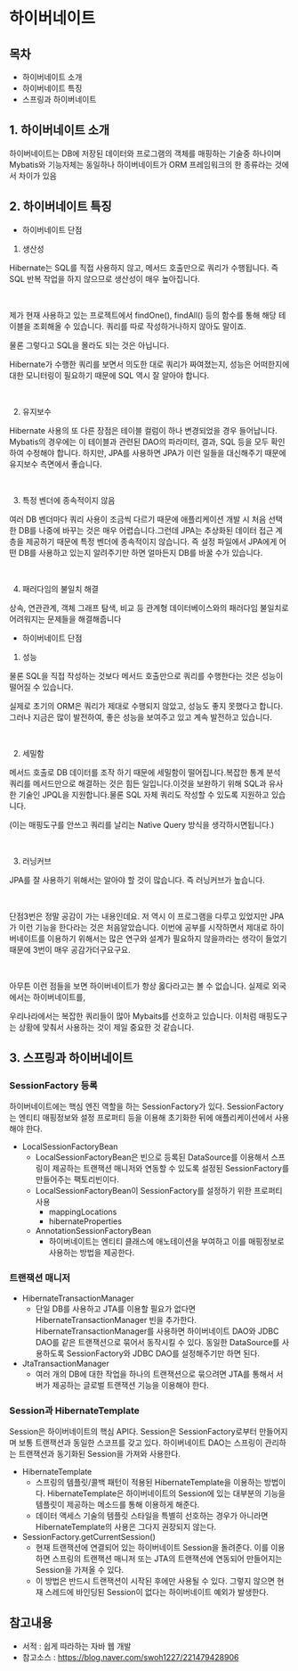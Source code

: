 하이버네이트
=======================

목차 
-----------------------
- 하이버네이트 소개 
- 하이버네이트 특징 
- 스프링과 하이버네이트 


## 1. 하이버네이트 소개
하이버네이트는 DB에 저장된 데이터와 프로그램의 객체를 매핑하는 기술중 하나이며 Mybatis와 기능자체는 동일하나 하이버네이트가 ORM 프레임워크의 한 종류라는 것에서 차이가 있음

## 2. 하이버네이트 특징

- 하이버네이트 단점

1) 생산성

Hibernate는 SQL를 직접 사용하지 않고, 메서드 호출만으로 쿼리가 수행됩니다. 즉 SQL 반복 작업을 하지 않으므로 생산성이 매우 높아집니다.

​

제가 현재 사용하고 있는 프로젝트에서 findOne(), findAll() 등의 함수를 통해 해당 테이블을 조회해올 수 있습니다. 쿼리를 따로 작성하거나하지 않아도 말이죠.

 

물론 그렇다고 SQL을 몰라도 되는 것은 아닙니다.

Hibernate가 수행한 쿼리를 보면서 의도한 대로 쿼리가 짜여졌는지, 성능은 어떠한지에 대한 모니터링이 필요하기 때문에 SQL 역시 잘 알아야 합니다.

​

2) 유지보수

Hibernate 사용의 또 다른 장점은 테이블 컬럼이 하나 변경되었을 경우 들어납니다. Mybatis의 경우에는 이 테이블과 관련된 DAO의 파라미터, 결과, SQL 등을 모두 확인하여 수정해야 합니다. 하지만, JPA를 사용하면 JPA가 이런 일들을 대신해주기 때문에 유지보수 측면에서 좋습니다.

​

3) 특정 벤더에 종속적이지 않음

여러 DB 벤더마다 쿼리 사용이 조금씩 다르기 때문에 애플리케이션 개발 시 처음 선택한 DB를 나중에 바꾸는 것은 매우 어렵습니다.그런데 JPA는 추상화된 데이터 접근 계층을 제공하기 때문에 특정 벤더에 종속적이지 않습니다. 즉 설정 파일에서 JPA에게 어떤 DB를 사용하고 있는지 알려주기만 하면 얼마든지 DB를 바꿀 수가 있습니다.

​

4) 패러다임의 불일치 해결

 상속, 연관관계, 객체 그래프 탐색, 비교 등 관계형 데이터베이스와의 패러다임 불일치로 어려워지는 문제들을 해결해줍니다

- 하이버네이트 단점

1) 성능

물론 SQL을 직접 작성하는 것보다 메서드 호출만으로 쿼리를 수행한다는 것은 성능이 떨어질 수 있습니다.

실제로 초기의 ORM은 쿼리가 제대로 수행되지 않았고, 성능도 좋지 못했다고 합니다. 그러나 지금은 많이 발전하여, 좋은 성능을 보여주고 있고 계속 발전하고 있습니다.

​

2) 세밀함

메서드 호출로 DB 데이터를 조작 하기 때문에 세밀함이 떨어집니다.복잡한 통계 분석 쿼리를 메서드만으로 해결하는 것은 힘든 일입니다.이것을 보완하기 위해 SQL과 유사한 기술인 JPQL을 지원합니다.물론 SQL 자체 쿼리도 작성할 수 있도록 지원하고 있습니다.

(이는 매핑도구를 안쓰고 쿼리를 날리는 Native Query 방식을 생각하시면됩니다.)

​

3) 러닝커브

JPA를 잘 사용하기 위해서는 알아야 할 것이 많습니다. 즉 러닝커브가 높습니다.

​

단점3번은 정말 공감이 가는 내용인데요. 저 역시 이 프로그램을 다루고 있었지만 JPA가 이런 기능을 한다라는 것은 처음알았습니다. 이번에 공부를 시작하면서 제대로 하이버네이트를 이용하기 위해서는 많은 연구와 설계가 필요하지 않을까라는 생각이 들었기 때문에 3번이 매우 공감가더구요구요. 

​

아무튼 이런 점들을 보면 하이버네이트가 항상 옳다라고는 볼 수 없습니다. 실제로 외국에서는 하이버네이트를,

우리나라에서는 복잡한 쿼리들이 많아 Mybaits를 선호하고 있습니다. 이처럼 매핑도구는 상황에 맞춰서 사용하는 것이 제일 중요한 것 같습니다.

## 3. 스프링과 하이버네이트

### SessionFactory 등록
하이버네이트에는 핵심 엔진 역할을 하는 SessionFactory가 있다. SessionFactory는 엔티티 매핑정보와 설정 프로퍼티 등을 이용해 초기화한 뒤에 애플리케이션에서 사용해야 한다.

* LocalSessionFactoryBean
  * LocalSessionFactoryBean은 빈으로 등록된 DataSource를 이용해서 스프링이 제공하는 트랜잭션 매니저와 연동할 수 있도록 설정된 SessionFactory를 만들어주는 팩토리빈이다.
  * LocalSessionFactoryBean이 SessionFactory를 설정하기 위한 프로퍼티 사용
    * mappingLocations
    * hibernateProperties
   * AnnotationSessionFactoryBean
     * 하이버네이트는 엔티티 클래스에 애노테이션을 부여하고 이를 매핑정보로 사용하는 방법을 제공한다.

 

### 트랜잭션 매니저
  * HibernateTransactionManager
    - 단일 DB를 사용하고 JTA를 이용할 필요가 없다면 HibernateTransactionManager 빈을 추가한다. HibernateTransactionManager를 사용하면 하이버네이트 DAO와 JDBC DAO를 같은 트랜잭션으로 묶어서 동작시킬 수 있다. 동일한 DataSource를 사용하도록 SessionFactory와 JDBC DAO를 설정해주기만 하면 된다.
  * JtaTransactionManager
     - 여러 개의 DB에 대한 작업을 하나의 트랜잭션으로 묶으려면 JTA를 통해서 서버가 제공하는 글로벌 트랜잭션 기능을 이용해야 한다.

### Session과 HibernateTemplate
Session은 하이버네이트의 핵심 API다. Session은 SessionFactory로부터 만들어지며 보통 트랜잭션과 동일한 스코프를 갖고 있다. 하이버네이트 DAO는 스프링이 관리하는 트랜잭션과 동기화된 Session을 가져와 사용한다.

* HibernateTemplate
  * 스프링의 템플릿/콜백 패턴이 적용된 HibernateTemplate을 이용하는 방법이다. HibernateTemplate은 하이버네이트의 Session에 있는 대부분의 기능을 템플릿이 제공하는 메소드를 통해 이용하게 해준다.
  * 데이터 액세스 기술의 템플릿 스타일을 특별히 선호하는 경우가 아니라면 HibernateTemplate의 사용은 그다지 권장되지 않는다.
* SessionFactory.getCurrentSession()
   * 현재 트랜잭션에 연결되어 있는 하이버네이트 Session을 돌려준다. 이를 이용하면 스프링의 트랜잭션 매니저 또는 JTA의 트랜잭션에 연동되어 만들어지는 Session을 가져올 수 있다.
   * 이 방법은 반드시 트랜잭션이 시작된 후에만 사용될 수 있다. 그렇지 않으면 현재 스레드에 바인딩된 Session이 없다는 하이버네이트 예외가 발생한다.

  
## 참고내용
- 서적 : 쉽게 따라하는 자바 웹 개발
- 참고소스 : https://blog.naver.com/swoh1227/221479428906
